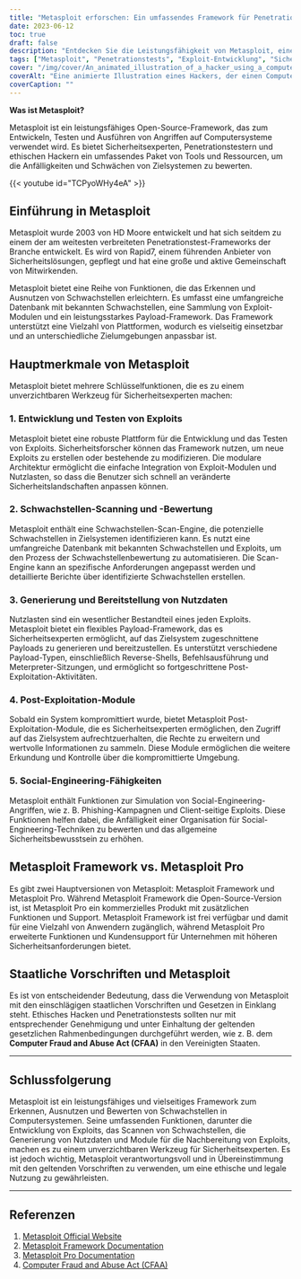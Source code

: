 ```yaml
---
title: "Metasploit erforschen: Ein umfassendes Framework für Penetrationstests und die Entwicklung von Exploits"
date: 2023-06-12
toc: true
draft: false
description: "Entdecken Sie die Leistungsfähigkeit von Metasploit, einem Open-Source-Framework für Penetrationstests und die Entwicklung von Exploits, mit robusten Funktionen und einer großen Community."
tags: ["Metasploit", "Penetrationstests", "Exploit-Entwicklung", "Sicherheitslücken-Scanning", "Nutzlastgenerierung", "nach der Ausbeutung", "Ethisches Hacken", "Cybersicherheit", "Open-Source", "Sicherheitsrahmen", "Schwachstellenanalyse", "Social Engineering", "Metasploit-Framework", "Metasploit Pro", "Computersicherheit", "HD Moore", "Schnell7", "Sicherheitslösungen", "staatliche Vorschriften", "Gesetz über Computerbetrug und -missbrauch", "CFAA", "Sicherheitsbewusstsein", "Hacker-Werkzeuge", "Cybersicherheits-Tools", "Cybersicherheitsgemeinschaft", "Ressourcen für die Cybersicherheit", "Cybersicherheitsfachleute", "bewährte Praktiken der Cybersicherheit", "Einhaltung der Cybersicherheitsvorschriften", "Cybersicherheitsgesetze"]
cover: "/img/cover/An_animated_illustration_of_a_hacker_using_a_computer.png"
coverAlt: "Eine animierte Illustration eines Hackers, der einen Computer und eine Lupe benutzt, um die Erforschung und Analyse von Schwachstellen und Schwachstellen in Computersystemen darzustellen."
coverCaption: ""
---
```


**Was ist Metasploit?**

Metasploit ist ein leistungsfähiges Open-Source-Framework, das zum Entwickeln, Testen und Ausführen von Angriffen auf Computersysteme verwendet wird. Es bietet Sicherheitsexperten, Penetrationstestern und ethischen Hackern ein umfassendes Paket von Tools und Ressourcen, um die Anfälligkeiten und Schwächen von Zielsystemen zu bewerten.

{{< youtube id="TCPyoWHy4eA" >}}

## Einführung in Metasploit

Metasploit wurde 2003 von HD Moore entwickelt und hat sich seitdem zu einem der am weitesten verbreiteten Penetrationstest-Frameworks der Branche entwickelt. Es wird von Rapid7, einem führenden Anbieter von Sicherheitslösungen, gepflegt und hat eine große und aktive Gemeinschaft von Mitwirkenden.

Metasploit bietet eine Reihe von Funktionen, die das Erkennen und Ausnutzen von Schwachstellen erleichtern. Es umfasst eine umfangreiche Datenbank mit bekannten Schwachstellen, eine Sammlung von Exploit-Modulen und ein leistungsstarkes Payload-Framework. Das Framework unterstützt eine Vielzahl von Plattformen, wodurch es vielseitig einsetzbar und an unterschiedliche Zielumgebungen anpassbar ist.

## Hauptmerkmale von Metasploit

Metasploit bietet mehrere Schlüsselfunktionen, die es zu einem unverzichtbaren Werkzeug für Sicherheitsexperten machen:

### 1. Entwicklung und Testen von Exploits

Metasploit bietet eine robuste Plattform für die Entwicklung und das Testen von Exploits. Sicherheitsforscher können das Framework nutzen, um neue Exploits zu erstellen oder bestehende zu modifizieren. Die modulare Architektur ermöglicht die einfache Integration von Exploit-Modulen und Nutzlasten, so dass die Benutzer sich schnell an veränderte Sicherheitslandschaften anpassen können.

### 2. Schwachstellen-Scanning und -Bewertung

Metasploit enthält eine Schwachstellen-Scan-Engine, die potenzielle Schwachstellen in Zielsystemen identifizieren kann. Es nutzt eine umfangreiche Datenbank mit bekannten Schwachstellen und Exploits, um den Prozess der Schwachstellenbewertung zu automatisieren. Die Scan-Engine kann an spezifische Anforderungen angepasst werden und detaillierte Berichte über identifizierte Schwachstellen erstellen.

### 3. Generierung und Bereitstellung von Nutzdaten

Nutzlasten sind ein wesentlicher Bestandteil eines jeden Exploits. Metasploit bietet ein flexibles Payload-Framework, das es Sicherheitsexperten ermöglicht, auf das Zielsystem zugeschnittene Payloads zu generieren und bereitzustellen. Es unterstützt verschiedene Payload-Typen, einschließlich Reverse-Shells, Befehlsausführung und Meterpreter-Sitzungen, und ermöglicht so fortgeschrittene Post-Exploitation-Aktivitäten.

### 4. Post-Exploitation-Module

Sobald ein System kompromittiert wurde, bietet Metasploit Post-Exploitation-Module, die es Sicherheitsexperten ermöglichen, den Zugriff auf das Zielsystem aufrechtzuerhalten, die Rechte zu erweitern und wertvolle Informationen zu sammeln. Diese Module ermöglichen die weitere Erkundung und Kontrolle über die kompromittierte Umgebung.

### 5. Social-Engineering-Fähigkeiten

Metasploit enthält Funktionen zur Simulation von Social-Engineering-Angriffen, wie z. B. Phishing-Kampagnen und Client-seitige Exploits. Diese Funktionen helfen dabei, die Anfälligkeit einer Organisation für Social-Engineering-Techniken zu bewerten und das allgemeine Sicherheitsbewusstsein zu erhöhen.

## Metasploit Framework vs. Metasploit Pro

Es gibt zwei Hauptversionen von Metasploit: Metasploit Framework und Metasploit Pro. Während Metasploit Framework die Open-Source-Version ist, ist Metasploit Pro ein kommerzielles Produkt mit zusätzlichen Funktionen und Support. Metasploit Framework ist frei verfügbar und damit für eine Vielzahl von Anwendern zugänglich, während Metasploit Pro erweiterte Funktionen und Kundensupport für Unternehmen mit höheren Sicherheitsanforderungen bietet.

## Staatliche Vorschriften und Metasploit

Es ist von entscheidender Bedeutung, dass die Verwendung von Metasploit mit den einschlägigen staatlichen Vorschriften und Gesetzen in Einklang steht. Ethisches Hacken und Penetrationstests sollten nur mit entsprechender Genehmigung und unter Einhaltung der geltenden gesetzlichen Rahmenbedingungen durchgeführt werden, wie z. B. dem **Computer Fraud and Abuse Act (CFAA)** in den Vereinigten Staaten.

______

## Schlussfolgerung

Metasploit ist ein leistungsfähiges und vielseitiges Framework zum Erkennen, Ausnutzen und Bewerten von Schwachstellen in Computersystemen. Seine umfassenden Funktionen, darunter die Entwicklung von Exploits, das Scannen von Schwachstellen, die Generierung von Nutzdaten und Module für die Nachbereitung von Exploits, machen es zu einem unverzichtbaren Werkzeug für Sicherheitsexperten. Es ist jedoch wichtig, Metasploit verantwortungsvoll und in Übereinstimmung mit den geltenden Vorschriften zu verwenden, um eine ethische und legale Nutzung zu gewährleisten.

______

## Referenzen

1. [Metasploit Official Website](https://metasploit.com)
2. [Metasploit Framework Documentation](https://docs.metasploit.com/)
3. [Metasploit Pro Documentation](https://docs.rapid7.com/metasploit/)
4. [Computer Fraud and Abuse Act (CFAA)](https://www.law.cornell.edu/uscode/text/18/1030)

